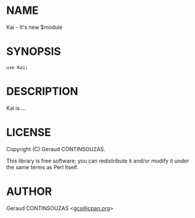 # NAME

Kai - It's new $module

# SYNOPSIS

    use Kai;

# DESCRIPTION

Kai is ...

# LICENSE

Copyright (C) Geraud CONTINSOUZAS.

This library is free software; you can redistribute it and/or modify
it under the same terms as Perl itself.

# AUTHOR

Geraud CONTINSOUZAS &lt;gcs@cpan.org&gt;
